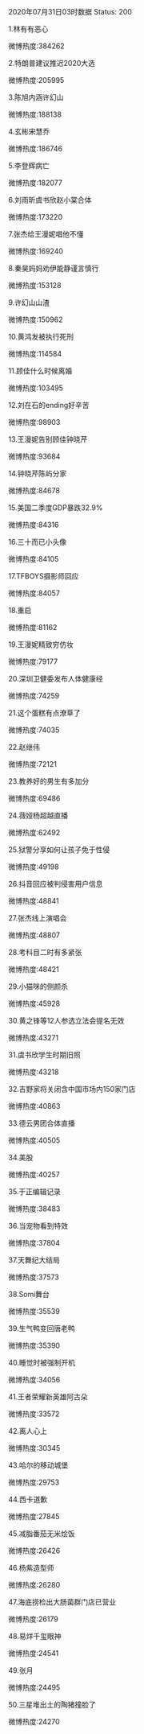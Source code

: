 2020年07月31日03时数据
Status: 200

1.林有有恶心

微博热度:384262

2.特朗普建议推迟2020大选

微博热度:205995

3.陈旭内涵许幻山

微博热度:188138

4.玄彬宋慧乔

微博热度:186746

5.李登辉病亡

微博热度:182077

6.刘雨昕虞书欣赵小棠合体

微博热度:173220

7.张杰给王漫妮唱他不懂

微博热度:169240

8.秦昊妈妈劝伊能静谨言慎行

微博热度:153128

9.许幻山山渣

微博热度:150962

10.黄鸿发被执行死刑

微博热度:114584

11.顾佳什么时候离婚

微博热度:103495

12.刘在石的ending好辛苦

微博热度:98903

13.王漫妮告别顾佳钟晓芹

微博热度:93684

14.钟晓芹陈屿分家

微博热度:84678

15.美国二季度GDP暴跌32.9%

微博热度:84316

16.三十而已小头像

微博热度:84105

17.TFBOYS摄影师回应

微博热度:84057

18.重启

微博热度:81162

19.王漫妮精致穷仿妆

微博热度:79177

20.深圳卫健委发布人体健康经

微博热度:74259

21.这个蛋糕有点潦草了

微博热度:74035

22.赵继伟

微博热度:72121

23.教养好的男生有多加分

微博热度:69486

24.薇娅杨超越直播

微博热度:62492

25.狱警分享如何让孩子免于性侵

微博热度:49198

26.抖音回应被判侵害用户信息

微博热度:48841

27.张杰线上演唱会

微博热度:48807

28.考科目二时有多紧张

微博热度:48421

29.小猫咪的侧颜杀

微博热度:45928

30.黄之锋等12人参选立法会提名无效

微博热度:43271

31.虞书欣学生时期旧照

微博热度:43218

32.吉野家将关闭含中国市场内150家门店

微博热度:40863

33.德云男团合体直播

微博热度:40505

34.美股

微博热度:40257

35.于正编辑记录

微博热度:38483

36.当宠物看到特效

微博热度:37804

37.天舞纪大结局

微博热度:37573

38.Somi舞台

微博热度:35539

39.生气鸭变回唐老鸭

微博热度:35390

40.睡觉时被强制开机

微博热度:34056

41.王者荣耀新英雄阿古朵

微博热度:33572

42.离人心上

微博热度:30345

43.哈尔的移动城堡

微博热度:29753

44.西卡道歉

微博热度:27845

45.减脂番茄无米烩饭

微博热度:26426

46.杨紫造型师

微博热度:26280

47.海底捞检出大肠菌群门店已营业

微博热度:26179

48.易烊千玺眼神

微博热度:24541

49.张月

微博热度:24495

50.三星堆出土的陶猪撞脸了

微博热度:24270


